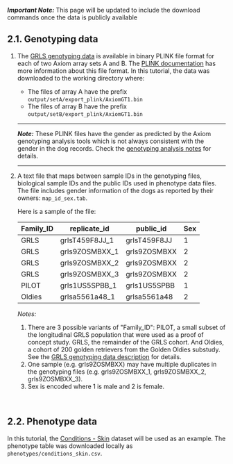 **_Important Note:_** This page will be updated to include the download commands once the data is publicly available


## 2.1. Genotyping data
1.  The [GRLS genotyping data](https://github.com/morrisanimalfoundation/grGWAS/blob/main/GRLS_Axiom.json) is available in binary PLINK file format for each of two Axiom array sets A and B. The [PLINK documentation](https://www.cog-genomics.org/plink/1.9/input#bed) has more information about this file format. In this tutorial, the data was downloaded to the working directory where:
    - The files of array A have the prefix `output/setA/export_plink/AxiomGT1.bin`
    - The files of array B have the prefix `output/setB/export_plink/AxiomGT1.bin`


    ---
    **_Note:_** These PLINK files have the gender as predicted by the Axiom genotyping analysis tools which is not always consistent with the gender in the dog records. Check the [genotyping analysis notes](https://github.com/morrisanimalfoundation/grGWAS/raw/main/Genotyping_Analysis_Notes.docx) for details.

    ---

2.  A text file that maps between sample IDs in the genotyping files, biological sample IDs and the public IDs used in phenotype data files. The file includes gender information of the dogs as reported by their owners: `map_id_sex.tab`.


    Here is a sample of the file:

    | Family_ID | replicate_id   | public_id    | Sex  |
    | --------- | -------------- | ------------ | ---- |
    | GRLS      | grlsT459F8JJ_1 | grlsT459F8JJ | 1    |
    | GRLS      | grls9ZOSMBXX_1 | grls9ZOSMBXX | 2    |
    | GRLS      | grls9ZOSMBXX_2 | grls9ZOSMBXX | 2    |
    | GRLS      | grls9ZOSMBXX_3 | grls9ZOSMBXX | 2    |
    | PILOT     | grls1US5SPBB_1 | grls1US5SPBB | 1    |
    | Oldies    | grlsa5561a48_1 | grlsa5561a48 | 2    |


    *Notes:*
    1.  There are 3 possible variants of "Family_ID": PILOT, a small subset of the longitudinal GRLS population that were used as a proof of concept study. GRLS, the remainder of the GRLS cohort. And Oldies, a cohort of 200 golden retrievers from the Golden Oldies substudy. See the [GRLS genotyping data description](https://github.com/morrisanimalfoundation/grGWAS/blob/main/GRLS_Axiom.json) for details.
    2.  One sample (e.g. grls9ZOSMBXX) may have multiple duplicates in the genotyping files (e.g. grls9ZOSMBXX_1, grls9ZOSMBXX_2, grls9ZOSMBXX_3).
    3.  Sex is encoded where 1 is male and 2 is female.

<br>

## 2.2. Phenotype data
In this tutorial, the [Conditions - Skin](https://datacommons.morrisanimalfoundation.org/artisanal_dataset/91) dataset will be used as an example. The phenotype table was downloaded locally as `phenotypes/conditions_skin.csv`.

<br>
